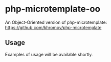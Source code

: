 php-microtemplate-oo
=====================

An Object-Oriented version of php-microtemplate:
https://github.com/khromov/php-microtemplate

Usage
---------------------
Examples of usage will be available shortly.
